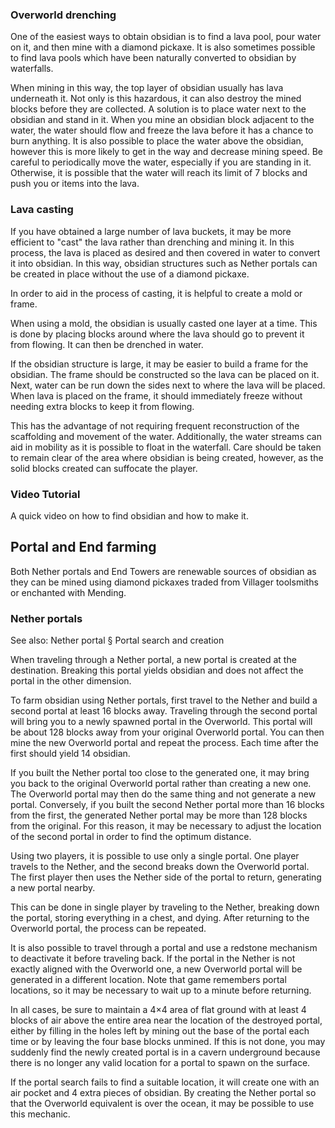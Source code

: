 ### Overworld drenching
One of the easiest ways to obtain obsidian is to find a lava pool, pour water on it, and then mine with a diamond pickaxe. It is also sometimes possible to find lava pools which have been naturally converted to obsidian by waterfalls.

When mining in this way, the top layer of obsidian usually has lava underneath it. Not only is this hazardous, it can also destroy the mined blocks before they are collected. A solution is to place water next to the obsidian and stand in it. When you mine an obsidian block adjacent to the water, the water should flow and freeze the lava before it has a chance to burn anything. It is also possible to place the water above the obsidian, however this is more likely to get in the way and decrease mining speed. Be careful to periodically move the water, especially if you are standing in it. Otherwise, it is possible that the water will reach its limit of 7 blocks and push you or items into the lava.

### Lava casting
If you have obtained a large number of lava buckets, it may be more efficient to "cast" the lava rather than drenching and mining it. In this process, the lava is placed as desired and then covered in water to convert it into obsidian. In this way, obsidian structures such as Nether portals can be created in place without the use of a diamond pickaxe.

In order to aid in the process of casting, it is helpful to create a mold or frame.

When using a mold, the obsidian is usually casted one layer at a time. This is done by placing blocks around where the lava should go to prevent it from flowing. It can then be drenched in water.

If the obsidian structure is large, it may be easier to build a frame for the obsidian. The frame should be constructed so the lava can be placed on it. Next, water can be run down the sides next to where the lava will be placed. When lava is placed on the frame, it should immediately freeze without needing extra blocks to keep it from flowing.

This has the advantage of not requiring frequent reconstruction of the scaffolding and movement of the water. Additionally, the water streams can aid in mobility as it is possible to float in the waterfall. Care should be taken to remain clear of the area where obsidian is being created, however, as the solid blocks created can suffocate the player.

### Video Tutorial

A quick video on how to find obsidian and how to make it.



## Portal and End farming
Both Nether portals and End Towers are renewable sources of obsidian as they can be mined using diamond pickaxes traded from Villager toolsmiths or enchanted with Mending.

### Nether portals
See also: Nether portal § Portal search and creation

When traveling through a Nether portal, a new portal is created at the destination. Breaking this portal yields obsidian and does not affect the portal in the other dimension. 

To farm obsidian using Nether portals, first travel to the Nether and build a second portal at least 16 blocks away.  Traveling through the second portal will bring you to a newly spawned portal in the Overworld. This portal will be about 128 blocks away from your original Overworld portal. You can then mine the new Overworld portal and repeat the process. Each time after the first should yield 14 obsidian.

If you built the Nether portal too close to the generated one, it may bring you back to the original Overworld portal rather than creating a new one. The Overworld portal may then do the same thing and not generate a new portal. Conversely, if you built the second Nether portal more than 16 blocks from the first, the generated Nether portal may be more than 128 blocks from the original. For this reason, it may be necessary to adjust the location of the second portal in order to find the optimum distance.

Using two players, it is possible to use only a single portal. One player travels to the Nether, and the second breaks down the Overworld portal. The first player then uses the Nether side of the portal to return, generating a new portal nearby.

This can be done in single player by traveling to the Nether, breaking down the portal, storing everything in a chest, and dying. After returning to the Overworld portal, the process can be repeated.

It is also possible to travel through a portal and use a redstone mechanism to deactivate it before traveling back. If the portal in the Nether is not exactly aligned with the Overworld one, a new Overworld portal will be generated in a different location. Note that game remembers portal locations, so it may be necessary to wait up to a minute before returning.

In all cases, be sure to maintain a 4×4 area of flat ground with at least 4 blocks of air above the entire area near the location of the destroyed portal, either by filling in the holes left by mining out the base of the portal each time or by leaving the four base blocks unmined. If this is not done, you may suddenly find the newly created portal is in a cavern underground because there is no longer any valid location for a portal to spawn on the surface.

If the portal search fails to find a suitable location, it will create one with an air pocket and 4 extra pieces of obsidian. By creating the Nether portal so that the Overworld equivalent is over the ocean, it may be possible to use this mechanic.

